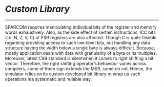# _Custom Library_ #

---


SPARCSIM requires manipulating individual bits of the register and memory words exhaustively. Also, as the side effect of certain instructions, ICC bits (i.e. N, Z, V, C) of PSR registers are also affected. Though C is quite flexible regarding providing access to such low-level bits, but handling any data structure having  the width below a single byte is always difficult. Because, mostly application deals with data with granularity of a byte or its multiples. Moreover, latest C99 standard is silentwhen it comes to right shifting a bit vector. Therefore, the right shifting operator’s behaviour varies across compilers, some of them sign extends the MSB, some do not. Hence, the  simulator relies on its custom
developed bit library to wrap up such operations ina systematic and reliable way.